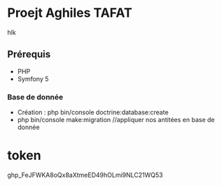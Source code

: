 # Proejt Aghiles TAFAT
hlk
## Prérequis
* PHP
* Symfony 5

### Base de donnée
* Création : php bin/console doctrine:database:create
* php bin/console make:migration //appliquer nos antitées en base de donnée 
# token
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
